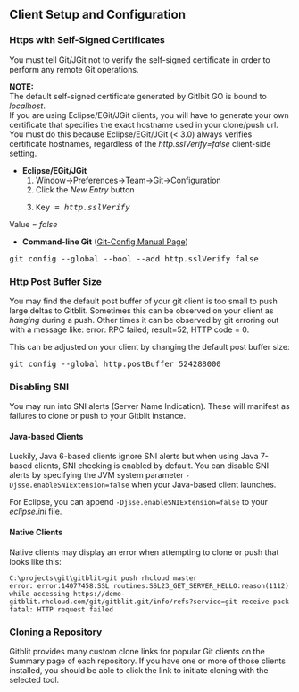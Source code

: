 
## Client Setup and Configuration
### Https with Self-Signed Certificates
You must tell Git/JGit not to verify the self-signed certificate in order to perform any remote Git operations.

**NOTE:**  
The default self-signed certificate generated by Gitlbit GO is bound to *localhost*.  
If you are using Eclipse/EGit/JGit clients, you will have to generate your own certificate that specifies the exact hostname used in your clone/push url.  
You must do this because Eclipse/EGit/JGit (< 3.0) always verifies certificate hostnames, regardless of the *http.sslVerify=false* client-side setting. 
 
- **Eclipse/EGit/JGit**
    1. Window->Preferences->Team->Git->Configuration
    2. Click the *New Entry* button
    3. <pre>Key = <em>http.sslVerify</em>
Value = <em>false</em></pre>
- **Command-line Git** ([Git-Config Manual Page](http://www.kernel.org/pub/software/scm/git/docs/git-config.html))  
<pre>git config --global --bool --add http.sslVerify false</pre>

### Http Post Buffer Size
You may find the default post buffer of your git client is too small to push large deltas to Gitblit.  Sometimes this can be observed on your client as *hanging* during a push.  Other times it can be observed by git erroring out with a message like: error: RPC failed; result=52, HTTP code = 0.

This can be adjusted on your client by changing the default post buffer size:
<pre>git config --global http.postBuffer 524288000</pre>

### Disabling SNI

You may run into SNI alerts (Server Name Indication).  These will manifest as failures to clone or push to your Gitblit instance.

#### Java-based Clients

Luckily, Java 6-based clients ignore SNI alerts but when using Java 7-based clients, SNI checking is enabled by default.  You can disable SNI alerts by specifying the JVM system parameter `-Djsse.enableSNIExtension=false` when your Java-based client launches.

For Eclipse, you can append `-Djsse.enableSNIExtension=false` to your *eclipse.ini* file.

#### Native Clients

Native clients may display an error when attempting to clone or push that looks like this:

```
C:\projects\git\gitblit>git push rhcloud master
error: error:14077458:SSL routines:SSL23_GET_SERVER_HELLO:reason(1112) while accessing https://demo-gitblit.rhcloud.com/git/gitblit.git/info/refs?service=git-receive-pack
fatal: HTTP request failed
```

### Cloning a Repository 

Gitblit provides many custom clone links for popular Git clients on the Summary page of each repository.  If you have one or more of those clients installed, you should be able to click the link to initiate cloning with the selected tool.
